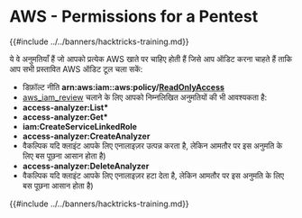 # AWS - Permissions for a Pentest

{{#include ../../banners/hacktricks-training.md}}

ये वे अनुमतियाँ हैं जो आपको प्रत्येक AWS खाते पर चाहिए होती हैं जिसे आप ऑडिट करना चाहते हैं ताकि आप सभी प्रस्तावित AWS ऑडिट टूल चला सकें:

- डिफ़ॉल्ट नीति **arn:aws:iam::aws:policy/**[**ReadOnlyAccess**](https://us-east-1.console.aws.amazon.com/iam/home#/policies/arn:aws:iam::aws:policy/ReadOnlyAccess)
- [aws_iam_review](https://github.com/carlospolop/aws_iam_review) चलाने के लिए आपको निम्नलिखित अनुमतियों की भी आवश्यकता है:
- **access-analyzer:List\***
- **access-analyzer:Get\***
- **iam:CreateServiceLinkedRole**
- **access-analyzer:CreateAnalyzer**
- वैकल्पिक यदि क्लाइंट आपके लिए एनालाइज़र उत्पन्न करता है, लेकिन आमतौर पर इस अनुमति के लिए बस पूछना आसान होता है)
- **access-analyzer:DeleteAnalyzer**
- वैकल्पिक यदि क्लाइंट आपके लिए एनालाइज़र हटा देता है, लेकिन आमतौर पर इस अनुमति के लिए बस पूछना आसान होता है)

{{#include ../../banners/hacktricks-training.md}}
